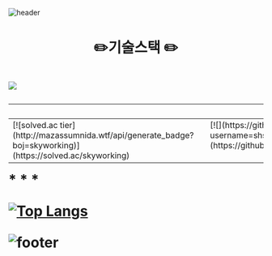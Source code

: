 
![header](https://capsule-render.vercel.app/api?type=wave&color=auto&height=400&section=header&text=shshun&fontSize=90)


<h1 align="center">✏️기술스택 ✏️ <h1>

<img src="https://img.shields.io/badge/Python-3766AB?style=flat-square&logo=Python&logoColor=white"/></a>

* * *
<table>
  <tr>
 <td valign="top"> [![solved.ac tier](http://mazassumnida.wtf/api/generate_badge?boj=skyworking)](https://solved.ac/skyworking) <td>

 <td valign="top"> [![](https://github-readme-stats.vercel.app/api?username=shshun&show_icons=true&theme=radical)](https://github.com/shshun/github-readme-stats) <td>
  </tr>
</table>
* * *

[![Top Langs](https://github-readme-stats.vercel.app/api/top-langs/?username=shshun&layout=compact)](https://github.com/shshun/github-readme-stats)


![footer](https://capsule-render.vercel.app/api?section=footer)

